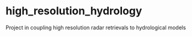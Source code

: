 # high_resolution_hydrology
Project in coupling high resolution radar retrievals to hydrological models
